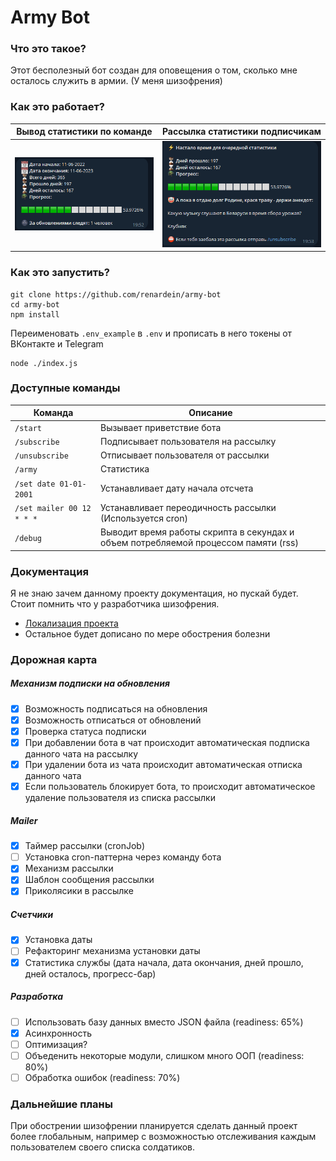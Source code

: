 # Army Bot
### Что это такое?
Этот бесполезный бот создан для оповещения о том, сколько мне осталось служить в армии.
(У меня шизофрения)
### Как это работает?
|Вывод статистики по команде|Рассылка статистики подписчикам|
|---|---|
|![scr2](assets/scr1.PNG)|![scr2](assets/scr2.PNG)|
### Как это запустить?
```
git clone https://github.com/renardein/army-bot
cd army-bot
npm install
```
Переименовать `.env_example` в `.env` и прописать в него токены от ВКонтакте и Telegram
```
node ./index.js
```
### Доступные команды
|Команда                    |Описание                                                                           |
|---------------------------|-----------------------------------------------------------------------------------|
|`/start`                   |Вызывает приветствие бота                                                          |
|`/subscribe`               |Подписывает пользователя на рассылку                                               |
|`/unsubscribe`             |Отписывает пользователя от рассылки                                                |
|`/army`                    |Статистика                                                                         |
|`/set date 01-01-2001`     |Устанавливает дату начала отсчета                                                  |
|`/set mailer 00 12 * * *`  |Устанавливает переодичность рассылки (Используется cron)                           |
|`/debug`                   |Выводит время работы скрипта в секундах и объем потребляемой процеcсом памяти (rss)|
### Документация
Я не знаю зачем данному проекту документация, но пускай будет. Стоит помнить что у разработчика шизофрения.<br>

- [Локализация проекта](assets/docs/localization.md)
- Остальное будет дописано по мере обострения болезни
### Дорожная карта
  ##### Механизм подписки на обновления
  - [x] Возможность подписаться на обновления
  - [x] Возможность отписаться от обновлений
  - [x] Проверка статуса подписки
  - [x] При добавлении бота в чат происходит автоматическая подписка данного чата на рассылку
  - [x] При удалении бота из чата происходит автоматическая отписка данного чата
  - [x] Если пользователь блокирует бота, то происходит автоматическое удаление пользователя из списка рассылки
  ##### Mailer
  - [x] Таймер рассылки (cronJob)
  - [ ] Установка cron-паттерна через команду бота
  - [x] Механизм рассылки
  - [x] Шаблон сообщения рассылки
  - [x] Приколясики в рассылке
  ##### Счетчики
  - [x] Установка даты 
  - [ ] Рефакторинг механизма установки даты
  - [x] Статистика службы (дата начала, дата окончания, дней прошло, дней осталось, прогресс-бар)
  ##### Разработка
  - [ ] Использовать базу данных вместо JSON файла (readiness: 65%)
  - [x] Асинхронность
  - [ ] Оптимизация?
  - [ ] Объеденить некоторые модули, слишком много ООП (readiness: 80%)
  - [ ] Обработка ошибок (readiness: 70%)
### Дальнейшие планы
При обострении шизофрении планируется сделать данный проект более глобальным, например с возможностью отслеживания каждым пользователем своего списка солдатиков.
